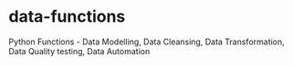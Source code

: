 # data-functions
Python Functions - Data Modelling, Data Cleansing, Data Transformation, Data Quality testing, Data Automation
